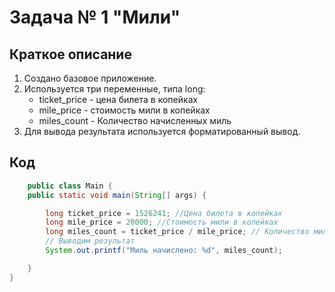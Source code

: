 # Задача № 1 "Мили"

## Краткое описание

1. Создано базовое приложение. 
2. Используется три переменные, типа long:
    * ticket_price - цена билета в копейках
    * mile_price - стоимость мили в копейках
    * miles_count - Количество начисленных миль
3. Для вывода результата используется форматированный вывод.

## Код

```java
    public class Main {
    public static void main(String[] args) {

        long ticket_price = 1526241; //Цена билета в копейках
        long mile_price = 20000; //Стоимость мили в копейках
        long miles_count = ticket_price / mile_price; // Количество миль
        // Выводим результат
        System.out.printf("Миль начислено: %d", miles_count);

    }
}
```

